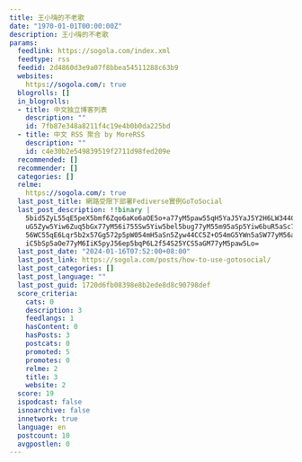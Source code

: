 ```yaml
---
title: 王小嗨的不老歌
date: "1970-01-01T00:00:00Z"
description: 王小嗨的不老歌
params:
  feedlink: https://sogola.com/index.xml
  feedtype: rss
  feedid: 2d4860d3e9a07f8bbea54511288c63b9
  websites:
    https://sogola.com/: true
  blogrolls: []
  in_blogrolls:
  - title: 中文独立博客列表
    description: ""
    id: 7fb87e348a8211f4c19e4b0b0da225bd
  - title: 中文 RSS 聚合 by MoreRSS
    description: ""
    id: c4e30b2e549839519f2711d98fed209e
  recommended: []
  recommender: []
  categories: []
  relme:
    https://sogola.com/: true
  last_post_title: 網路受限下部署Fediverse實例GoToSocial
  last_post_description: !!binary |
    5bid5ZyL55qE5peX5bmf6Zqo6aKo6aOE5o+a77yM5paw55qH5YaJ5YaJ5Y2H6LW344CC55
    uG5Zyw5Yiw6Zuq5bGx77yM56i755Sw5Yiw5bel5bug77yM55m95aSp5Yiw6buR5aSc77yM
    56WC55qE6Lqr5b2x57Gg572p5pW054mH5aSn5Zyw44CC5Z+O54mG5YWn5aSW77yM56au5q
    iC5bSp5aOe77yM6IiK5pyJ56ep5bqP6L2f54S25YCS5aGM77yM5paw5Lo=
  last_post_date: "2024-01-16T07:52:00+08:00"
  last_post_link: https://sogola.com/posts/how-to-use-gotosocial/
  last_post_categories: []
  last_post_language: ""
  last_post_guid: 1720d6fb08398e8b2ede8d8c90798def
  score_criteria:
    cats: 0
    description: 3
    feedlangs: 1
    hasContent: 0
    hasPosts: 3
    postcats: 0
    promoted: 5
    promotes: 0
    relme: 2
    title: 3
    website: 2
  score: 19
  ispodcast: false
  isnoarchive: false
  innetwork: true
  language: en
  postcount: 10
  avgpostlen: 0
---
```

